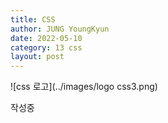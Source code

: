 ```yaml
---
title: CSS
author: JUNG YoungKyun
date: 2022-05-10
category: 13 css
layout: post
---
```


![css 로고](../images/logo css3.png)

작성중